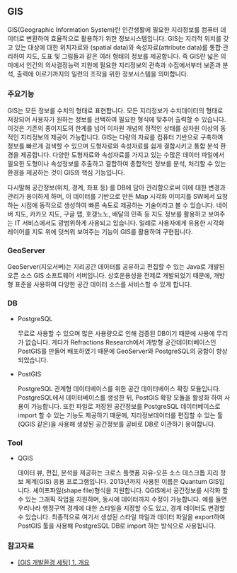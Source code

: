 ## GIS

GIS(Geographic Information System)란 인간생활에 필요한 지리정보를 컴퓨터 데이터로 변환하여 효율적으로 활용하기 위한 정보시스템입니다.
GIS는 지리적 위치를 갖고 있는 대상에 대한 위치자료와 (spatial data)와 속성자료(attribute data)를 통합·관리하여 지도, 도표 및 그림들과 같은 여러 형태의 정보를 제공합니다.
즉 GIS란 넓은 의미에서 인간의 의사결정능력 지원에 필요한 지리정보의 관측과 수집에서부터 보존과 분석, 출력에 이르기까지의 일련의 조작을 위한 정보시스템을 의미합니다.

### 주요기능

GIS는 모든 정보를 수치의 형태로 표현합니다. 모든 지리정보가 수치데이터의 형태로 저장되어 사용자가 원하는 정보를 선택하여 필요한 형식에 맞추어 출력할 수 있습니다. 이것은 기존의 종이지도의 한계를 넘어 이차원 개념의 정적인 상태를 삼차원 이상의 동적인 지리정보의 제공이 가능합니다.
GIS는 다량의 자료를 컴퓨터 기반으로 구축하여 정보를 빠르게 검색할 수 있으며 도형자료와 속성자료를 쉽게 결합시키고 통합 분석 환경을 제공합니다.
다양한 도형자료와 속성자료를 가지고 있는 수많은 데이터 파일에서 필요한 도형이나 속성정보를 추출하고 결합하여 종합적인 정보를 분석, 처리할 수 있는 환경을 제공하는 것이 GIS의 핵심 기능입니다.

다시말해 공간정보(위치, 경계, 좌표 등) 를 DB에 담아 관리함으로써 이에 대한 변경과 관리가 용이하게 하며, 이 데이터를 기반으로 만든 Map 시각화 이미지를 SW에서 요청하는 시점에 동적으로 생성하여 빠른 속도로 제공하는 기술이라고 볼 수 있습니다.
네이버 지도, 카카오 지도, 구글 맵, 호갱노노, 배달의 민족 등 지도 정보를 활용하고 보여주는 IT 서비스에서도 광범위하게 사용되고 있습니다. 일례로 사용자에게 유용한 시각화 레이어를 지도 위에 덧씌워 보여주는 기능이 GIS를 활용하여 구현됩니다.

### GeoServer

GeoServer(지오서버)는 지리공간 데이터를 공유하고 편집할 수 있는 Java로 개발된 오픈 소스 GIS 소프트웨어 서버입니다. 상호운용성을 전제로 개발되었기 때문에, 개방형 표준을 사용하여 다양한 공간 데이터 소스를 서비스할 수 있게 합니다.

### DB

- PostgreSQL

  무료로 사용할 수 있으며 많은 사용량으로 인해 검증된 DB이기 때문에 사용에 무리가 없습니다. 게다가 Refractions Research에서 개방형 공간데이터베이스인 PostGIS를 만들어 배포하였기 때문에 GeoServer와 PostgreSQL의 궁합이 향상되었습니다.

- PostGIS

  PostgreSQL 관계형 데이터베이스를 위한 공간 데이터베이스 확장 모듈입니다. PostgreSQL에서 데이터베이스를 생성한 뒤, PostGIS 확장 모듈을 활성화 하여 사용이 가능합니다. 또한 파일로 저장된 공간정보를 PostgreSQL 데이터베이스로 import 할 수 있는 기능도 제공하기 때문에, 지리정보데이터를 편집할 수 있는 툴(QGIS 같은)을 사용해 생성된 공간정보를 곧바로 DB로 이관하기 용이합니다.

### Tool

- QGIS

  데이터 뷰, 편집, 분석을 제공하는 크로스 플랫폼 자유-오픈 소스 데스크톱 지리 정보 체계(GIS) 응용 프로그램입니다. 2013년까지 사용된 이름은 Quantum GIS입니다. 셰이프파일(shape file)형식을 지원합니다.
  QGIS에서 공간정보를 시각화 할 수 있는 그래픽 작업을 지원하며, 동시에 데이터까지 수정이 가능합니다. 예를 들면 우리나라 행정구역 경계에 대한 스타일을 지정할 수도 있고, 경계 데이터도 변경할 수 있습니다. 최종적으로 여기서 생성된 스타일 파일과 데이터 파일을 export하여 PostGIS 툴을 사용해 PostgreSQL DB로 import 하는 방식으로 사용됩니다.

### 참고자료

- [[GIS 개발환경 세팅] 1. 개요](https://projooni.tistory.com/entry/GIS-개발환경-세팅-1-개요)
